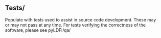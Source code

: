 ## Tests/

Populate with tests used to assist in source code development. These may or may not pass at any time. For tests verifying the correctness of the software, please see pyLDFI/qa/
